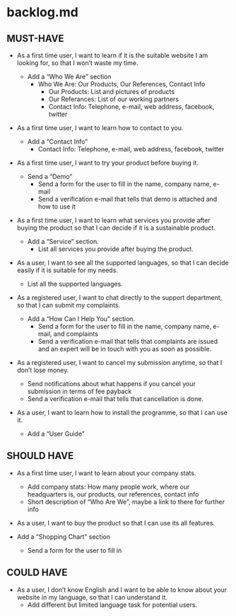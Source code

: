 # backlog.md

## MUST-HAVE

- As a first time user, I want to learn if it is the suitable website I am looking for, so that I won’t waste my time.

  - Add a “Who We Are” section
    - Who We Are: Our Products, Our References, Contact Info
      - Our Products: List and pictures of products
      - Our Referances: List of our working partners
      - Contact Info: Telephone, e-mail, web address, facebook, twitter

- As a first time user, I want to learn how to contact to you.

  - Add a “Contact Info”
    - Contact Info: Telephone, e-mail, web address, facebook, twitter

- As a first time user, I want to try your product before buying it.

  - Send a “Demo”
    - Send a form for the user to fill in the name, company name, e-mail
    - Send a verification e-mail that tells that demo is attached and how to use it

- As a first time user, I want to learn what services you provide after buying the product so that I can decide if it is a sustainable product.

  - Add a “Service” section.  
     - List all services you provide after buying the product.

- As a user, I want to see all the supported languages, so that I can decide easily if it is suitable for my needs.

  - List all the supported languages.

- As a registered user, I want to chat directly to the support department, so that I can submit my complaints.

  - Add a “How Can I Help You” section.  
     - Send a form for the user to fill in the name, company name, e-mail, and complaints  
     - Send a verification e-mail that tells that complaints are issued and an expert will be in touch with you as soon as possible.

- As a registered user, I want to cancel my submission anytime, so that I don’t lose money.

  - Send notifications about what happens if you cancel your submission in terms of fee payback
  - Send a verification e-mail that tells that cancellation is done.

- As a user, I want to learn how to install the programme, so that I can use it.
  - Add a “User Guide”

## SHOULD HAVE

- As a first time user, I want to learn about your company stats.

  - Add company stats: How many people work, where our headquarters is, our products, our references, contact info
  - Short description of “Who Are We”, maybe a link to there for further info

- As a user, I want to buy the product so that I can use its all features.

- Add a “Shopping Chart” section
  - Send a form for the user to fill in

## COULD HAVE

- As a user, I don’t know English and I want to be able to know about your website in my language, so that I can understand it.
  - Add different but limited language task for potential users.
